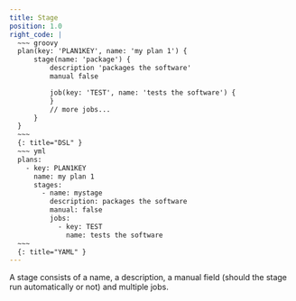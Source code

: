 ```yaml
---
title: Stage
position: 1.0
right_code: |
  ~~~ groovy
  plan(key: 'PLAN1KEY', name: 'my plan 1') {
      stage(name: 'package') {
          description 'packages the software'
          manual false

          job(key: 'TEST', name: 'tests the software') {
          }
          // more jobs...
      }
  }
  ~~~
  {: title="DSL" }
  ~~~ yml
  plans:
    - key: PLAN1KEY
      name: my plan 1
      stages:
        - name: mystage
          description: packages the software
          manual: false
          jobs:
            - key: TEST
              name: tests the software
  ~~~
  {: title="YAML" }
---
```

A stage consists of a name, a description, a manual field (should the stage run automatically or not) and multiple jobs.
